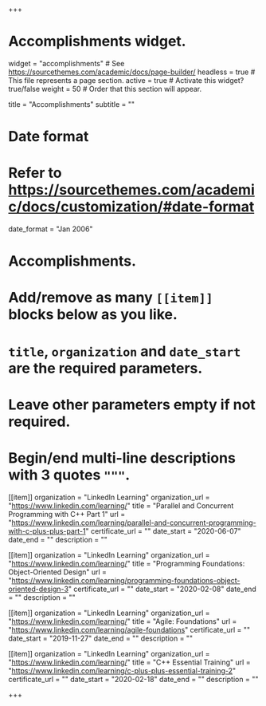 +++
# Accomplishments widget.
widget = "accomplishments"  # See https://sourcethemes.com/academic/docs/page-builder/
headless = true  # This file represents a page section.
active = true  # Activate this widget? true/false
weight = 50  # Order that this section will appear.

title = "Accomplish&shy;ments"
subtitle = ""

# Date format
#   Refer to https://sourcethemes.com/academic/docs/customization/#date-format
date_format = "Jan 2006"

# Accomplishments.
#   Add/remove as many `[[item]]` blocks below as you like.
#   `title`, `organization` and `date_start` are the required parameters.
#   Leave other parameters empty if not required.
#   Begin/end multi-line descriptions with 3 quotes `"""`.

[[item]]
  organization = "LinkedIn Learning"
  organization_url = "https://www.linkedin.com/learning/"
  title = "Parallel and Concurrent Programming with C++ Part 1"
  url = "https://www.linkedin.com/learning/parallel-and-concurrent-programming-with-c-plus-plus-part-1"
  certificate_url = ""
  date_start = "2020-06-07"
  date_end = ""
  description = ""

[[item]]
  organization = "LinkedIn Learning"
  organization_url = "https://www.linkedin.com/learning/"
  title = "Programming Foundations: Object-Oriented Design"
  url = "https://www.linkedin.com/learning/programming-foundations-object-oriented-design-3"
  certificate_url = ""
  date_start = "2020-02-08"
  date_end = ""
  description = ""
  
[[item]]
  organization = "LinkedIn Learning"
  organization_url = "https://www.linkedin.com/learning/"
  title = "Agile: Foundations"
  url = "https://www.linkedin.com/learning/agile-foundations"
  certificate_url = ""
  date_start = "2019-11-27"
  date_end = ""
  description = ""

[[item]]
  organization = "LinkedIn Learning"
  organization_url = "https://www.linkedin.com/learning/"
  title = "C++ Essential Training"
  url = "https://www.linkedin.com/learning/c-plus-plus-essential-training-2"
  certificate_url = ""
  date_start = "2020-02-18"
  date_end = ""
  description = ""

+++
